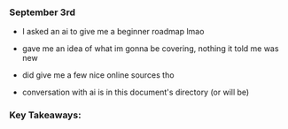 ### September 3rd
- I asked an ai to give me a beginner roadmap lmao
- gave me an idea of what im gonna be covering, nothing it told me was new
- did give me a few nice online sources tho

- conversation with ai is in this document's directory (or will be)

### Key Takeaways:
